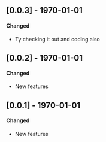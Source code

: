 ## [0.0.3] - 1970-01-01
#### Changed
- Ty checking it out and coding also


## [0.0.2] - 1970-01-01
#### Changed
- New features

## [0.0.1] - 1970-01-01
#### Changed
- New features
